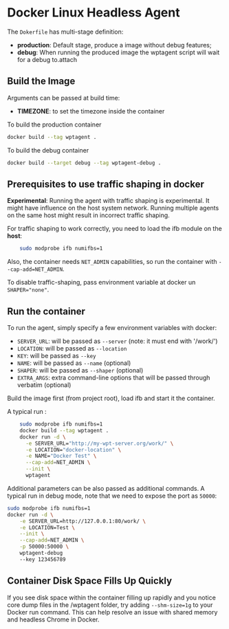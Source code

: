 # Docker Linux Headless Agent

The `Dokerfile` has multi-stage definition:
* **production**: Default stage, produce a image without debug features;
* **debug**: When running the produced image the wptagent script will wait for a debug to.attach

## Build the Image

Arguments can be passed at build time:
* **TIMEZONE**: to set the timezone inside the container

To build the production container
```bash
docker build --tag wptagent .
```
To build the debug container
```bash
docker build --target debug --tag wptagent-debug .
```
## Prerequisites to use traffic shaping in docker
**Experimental**: Running the agent with traffic shaping is experimental. It might
have influence on the host system network. Running multiple agents on the
same host might result in incorrect traffic shaping.

For traffic shaping to work correctly, you need to load the ifb module on the **host**:
```bash
    sudo modprobe ifb numifbs=1
```

Also, the container needs `NET_ADMIN` capabilities, so run the container with 
`--cap-add=NET_ADMIN`.

To disable traffic-shaping, pass environment variable at docker un `SHAPER="none"`.

## Run the container
To run the agent, simply specify a few environment variables with docker:

- `SERVER_URL`: will be passed as `--server` (note: it must end with '/work/')
- `LOCATION`: will be passed as `--location`
- `KEY`: will be passed as `--key`
- `NAME`: will be passed as `--name` (optional)
- `SHAPER`: will be passed as `--shaper` (optional)
- `EXTRA_ARGS`: extra command-line options that will be passed through verbatim (optional)

Build the image first (from project root), load ifb and start it the container.

A typical run :
```bash
    sudo modprobe ifb numifbs=1
    docker build --tag wptagent .
    docker run -d \
      -e SERVER_URL="http://my-wpt-server.org/work/" \
      -e LOCATION="docker-location" \
      -e NAME="Docker Test" \
      --cap-add=NET_ADMIN \
      --init \
      wptagent
```

Additional parameters can be also passed as additional commands. 
A typical run in debug mode, note that we need to expose the port as `50000`:
```bash
sudo modprobe ifb numifbs=1
docker run -d \
    -e SERVER_URL=http://127.0.0.1:80/work/ \
    -e LOCATION=Test \
    --init \
    --cap-add=NET_ADMIN \
    -p 50000:50000 \
    wptagent-debug
    --key 123456789
```

## Container Disk Space Fills Up Quickly

If you see disk space within the container filling up rapidly and you notice
core dump files in the /wptagent folder, try adding `--shm-size=1g` to your Docker run
command. This can help resolve an issue with shared memory and headless Chrome in Docker.